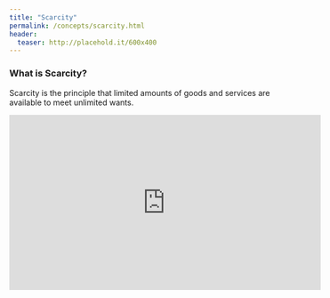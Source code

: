 ```yaml
---
title: "Scarcity"
permalink: /concepts/scarcity.html
header:
  teaser: http://placehold.it/600x400
---
```


### What is Scarcity?
Scarcity is the principle that limited amounts of goods and services are available to meet unlimited wants.

<iframe width="560" height="315" src="https://www.youtube-nocookie.com/embed/mRSBjFkbH0I?rel=0" frameborder="0" allow="autoplay; encrypted-media" allowfullscreen></iframe>
